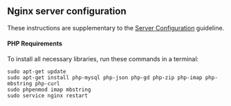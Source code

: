 ## Nginx server configuration
These instructions are supplementary to the [Server Configuration](server-configuration.md) guideline.

#### PHP Requirements
To install all necessary libraries, run these commands in a terminal:
```
sudo apt-get update
sudo apt-get install php-mysql php-json php-gd php-zip php-imap php-mbstring php-curl
sudo phpenmod imap mbstring
sudo service nginx restart
```
